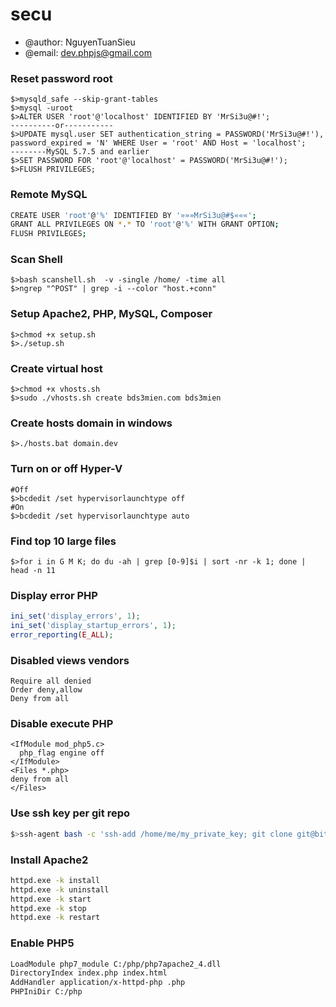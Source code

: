 # secu
- @author: NguyenTuanSieu
- @email: dev.phpjs@gmail.com

### Reset password root
```
$>mysqld_safe --skip-grant-tables
$>mysql -uroot
$>ALTER USER 'root'@'localhost' IDENTIFIED BY 'MrSi3u@#!';
----------or-----------
$>UPDATE mysql.user SET authentication_string = PASSWORD('MrSi3u@#!'), password_expired = 'N' WHERE User = 'root' AND Host = 'localhost';
--------MySQL 5.7.5 and earlier
$>SET PASSWORD FOR 'root'@'localhost' = PASSWORD('MrSi3u@#!');
$>FLUSH PRIVILEGES;
```

### Remote MySQL
```bash
CREATE USER 'root'@'%' IDENTIFIED BY '»»»MrSi3u@#$«««';
GRANT ALL PRIVILEGES ON *.* TO 'root'@'%' WITH GRANT OPTION;
FLUSH PRIVILEGES;
```

### Scan Shell

```
$>bash scanshell.sh  -v -single /home/ -time all
$>ngrep "^POST" | grep -i --color "host.+conn"
```

### Setup Apache2, PHP, MySQL, Composer

```
$>chmod +x setup.sh
$>./setup.sh
```

### Create virtual host

```
$>chmod +x vhosts.sh
$>sudo ./vhosts.sh create bds3mien.com bds3mien
```
### Create hosts domain in windows

```
$>./hosts.bat domain.dev
```
### Turn on or off Hyper-V

```
#Off
$>bcdedit /set hypervisorlaunchtype off
#On
$>bcdedit /set hypervisorlaunchtype auto
```

### Find top 10 large files

```
$>for i in G M K; do du -ah | grep [0-9]$i | sort -nr -k 1; done | head -n 11
```

### Display error PHP

```php
ini_set('display_errors', 1);
ini_set('display_startup_errors', 1);
error_reporting(E_ALL);
```

### Disabled views vendors

```.htaccess
Require all denied
Order deny,allow
Deny from all
```

### Disable execute PHP

```.htaccess
<IfModule mod_php5.c>
  php_flag engine off
</IfModule>
<Files *.php>
deny from all
</Files>
```

### Use ssh key per git repo

```bash
$>ssh-agent bash -c 'ssh-add /home/me/my_private_key; git clone git@bitbucket.org:uname/test-git-repo.git'
```

### Install Apache2

```bash
httpd.exe -k install
httpd.exe -k uninstall
httpd.exe -k start
httpd.exe -k stop
httpd.exe -k restart
```
### Enable PHP5
```bash
LoadModule php7_module C:/php/php7apache2_4.dll
DirectoryIndex index.php index.html
AddHandler application/x-httpd-php .php
PHPIniDir C:/php
```
